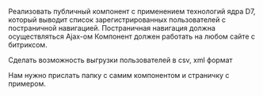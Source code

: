 Реализовать публичный компонент с применением технологий ядра D7, который выводит список зарегистрированных пользователей с постраничной навигацией.
  Постраничная навигация должна осуществляться Ajax-ом Компонент должен
  работать на любом сайте с битриксом.
  
  Сделать возможность выгрузки пользователей в csv, xml формат 
  
  Нам нужно прислать папку с самим компонентом и страничку с примером.
